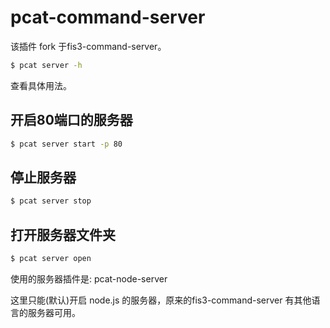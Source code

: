 # pcat-command-server

该插件 fork 于fis3-command-server。
```bash
$ pcat server -h
```
查看具体用法。

## 开启80端口的服务器
``` bash
$ pcat server start -p 80
```

## 停止服务器
``` bash
$ pcat server stop
```

## 打开服务器文件夹
``` bash
$ pcat server open
```

使用的服务器插件是: pcat-node-server

这里只能(默认)开启 node.js 的服务器，原来的fis3-command-server 有其他语言的服务器可用。

